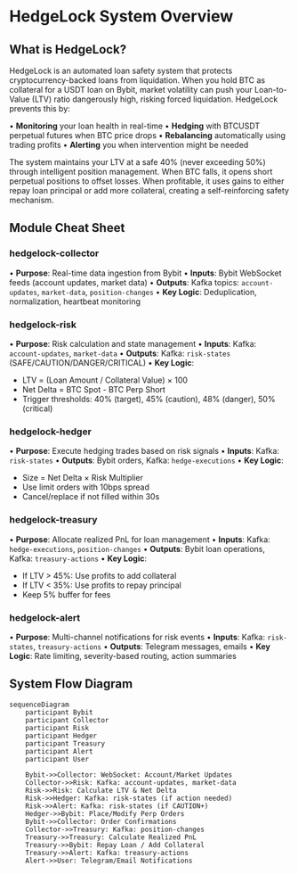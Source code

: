 # HedgeLock System Overview

## What is HedgeLock?

HedgeLock is an automated loan safety system that protects cryptocurrency-backed loans from liquidation. When you hold BTC as collateral for a USDT loan on Bybit, market volatility can push your Loan-to-Value (LTV) ratio dangerously high, risking forced liquidation. HedgeLock prevents this by:

• **Monitoring** your loan health in real-time
• **Hedging** with BTCUSDT perpetual futures when BTC price drops
• **Rebalancing** automatically using trading profits
• **Alerting** you when intervention might be needed

The system maintains your LTV at a safe 40% (never exceeding 50%) through intelligent position management. When BTC falls, it opens short perpetual positions to offset losses. When profitable, it uses gains to either repay loan principal or add more collateral, creating a self-reinforcing safety mechanism.

## Module Cheat Sheet

### hedgelock-collector
• **Purpose**: Real-time data ingestion from Bybit
• **Inputs**: Bybit WebSocket feeds (account updates, market data)
• **Outputs**: Kafka topics: `account-updates`, `market-data`, `position-changes`
• **Key Logic**: Deduplication, normalization, heartbeat monitoring

### hedgelock-risk
• **Purpose**: Risk calculation and state management
• **Inputs**: Kafka: `account-updates`, `market-data`
• **Outputs**: Kafka: `risk-states` (SAFE/CAUTION/DANGER/CRITICAL)
• **Key Logic**: 
  - LTV = (Loan Amount / Collateral Value) × 100
  - Net Delta = BTC Spot - BTC Perp Short
  - Trigger thresholds: 40% (target), 45% (caution), 48% (danger), 50% (critical)

### hedgelock-hedger
• **Purpose**: Execute hedging trades based on risk signals
• **Inputs**: Kafka: `risk-states`
• **Outputs**: Bybit orders, Kafka: `hedge-executions`
• **Key Logic**:
  - Size = Net Delta × Risk Multiplier
  - Use limit orders with 10bps spread
  - Cancel/replace if not filled within 30s

### hedgelock-treasury
• **Purpose**: Allocate realized PnL for loan management
• **Inputs**: Kafka: `hedge-executions`, `position-changes`
• **Outputs**: Bybit loan operations, Kafka: `treasury-actions`
• **Key Logic**:
  - If LTV > 45%: Use profits to add collateral
  - If LTV < 35%: Use profits to repay principal
  - Keep 5% buffer for fees

### hedgelock-alert
• **Purpose**: Multi-channel notifications for risk events
• **Inputs**: Kafka: `risk-states`, `treasury-actions`
• **Outputs**: Telegram messages, emails
• **Key Logic**: Rate limiting, severity-based routing, action summaries

## System Flow Diagram

```mermaid
sequenceDiagram
    participant Bybit
    participant Collector
    participant Risk
    participant Hedger
    participant Treasury
    participant Alert
    participant User

    Bybit->>Collector: WebSocket: Account/Market Updates
    Collector->>Risk: Kafka: account-updates, market-data
    Risk->>Risk: Calculate LTV & Net Delta
    Risk->>Hedger: Kafka: risk-states (if action needed)
    Risk->>Alert: Kafka: risk-states (if CAUTION+)
    Hedger->>Bybit: Place/Modify Perp Orders
    Bybit->>Collector: Order Confirmations
    Collector->>Treasury: Kafka: position-changes
    Treasury->>Treasury: Calculate Realized PnL
    Treasury->>Bybit: Repay Loan / Add Collateral
    Treasury->>Alert: Kafka: treasury-actions
    Alert->>User: Telegram/Email Notifications
```